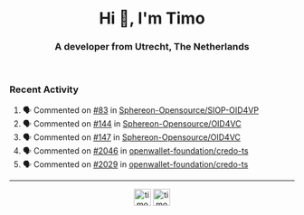 <h1 align="center">Hi 👋, I'm Timo</h1>
<h3 align="center">A developer from Utrecht, The Netherlands</h3>
<br/>
<!-- https://github.com/rahuldkjain/github-profile-readme-generator --!>

<!--  <p align="left"><img src="https://github-readme-stats.vercel.app/api?username=timoglastra&show_icons=true&count_private=true&" alt="timoglastra" /></p> --!>

<!--
Github language stats
<p align="left"><img src="https://github-readme-stats.vercel.app/api/top-langs/?username=timoglastra&layout=compact" alt="timoglastra" /><p>
-->

<!-- Codestats language stats -->
<!-- <p align="left"><img src="https://codestats-readme.vercel.app/api/top-langs/?username=timoglastra&layout=compact&language_count=12" alt="timoglastra" /><p>    --!>
  
<h3>Recent Activity</h3>

<!--START_SECTION:activity-->
1. 🗣 Commented on [#83](https://github.com/Sphereon-Opensource/SIOP-OID4VP/issues/83#issuecomment-2388094486) in [Sphereon-Opensource/SIOP-OID4VP](https://github.com/Sphereon-Opensource/SIOP-OID4VP)
2. 🗣 Commented on [#144](https://github.com/Sphereon-Opensource/OID4VC/issues/144#issuecomment-2388088165) in [Sphereon-Opensource/OID4VC](https://github.com/Sphereon-Opensource/OID4VC)
3. 🗣 Commented on [#147](https://github.com/Sphereon-Opensource/OID4VC/pull/147#issuecomment-2385606200) in [Sphereon-Opensource/OID4VC](https://github.com/Sphereon-Opensource/OID4VC)
4. 🗣 Commented on [#2046](https://github.com/openwallet-foundation/credo-ts/pull/2046#issuecomment-2379927743) in [openwallet-foundation/credo-ts](https://github.com/openwallet-foundation/credo-ts)
5. 🗣 Commented on [#2029](https://github.com/openwallet-foundation/credo-ts/pull/2029#issuecomment-2379803079) in [openwallet-foundation/credo-ts](https://github.com/openwallet-foundation/credo-ts)
<!--END_SECTION:activity-->

---

<p align="center">
<a href="https://twitter.com/timoglastra" target="blank"><img align="center" src="https://cdn.jsdelivr.net/npm/simple-icons@3.0.1/icons/twitter.svg" alt="timoglastra" height="30" width="30" /></a>
<a href="https://linkedin.com/in/timoglastra" target="blank"><img align="center" src="https://cdn.jsdelivr.net/npm/simple-icons@3.0.1/icons/linkedin.svg" alt="timoglastra" height="30" width="30" /></a>
</p>



